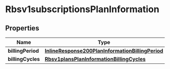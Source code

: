 
# Rbsv1subscriptionsPlanInformation

## Properties
Name | Type | Description | Notes
------------ | ------------- | ------------- | -------------
**billingPeriod** | [**InlineResponse200PlanInformationBillingPeriod**](InlineResponse200PlanInformationBillingPeriod.md) |  |  [optional]
**billingCycles** | [**Rbsv1plansPlanInformationBillingCycles**](Rbsv1plansPlanInformationBillingCycles.md) |  |  [optional]



